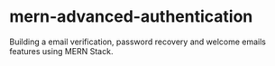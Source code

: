 # mern-advanced-authentication
Building a email verification, password recovery and welcome emails features using MERN Stack.
